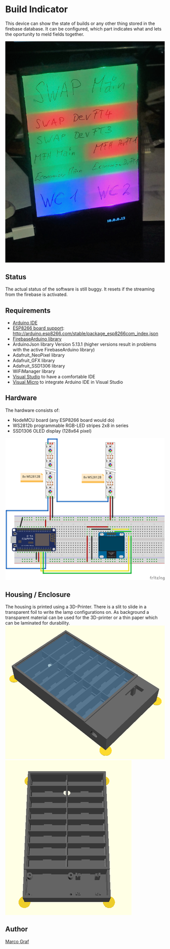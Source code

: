 # Build Indicator
This device can show the state of builds or any other thing stored in the firebase database. It can
be configured, which part indicates what and lets the oportunity to meld fields together.

![Build Indicator showing states](Docs/pictures/ShowingStates.jpg)

## Status
The actual status of the software is still buggy. It resets if the streaming from the firebase is activated.

## Requirements
* [Arduino IDE](https://www.arduino.cc/en/main/software)
* [ESP8266 board support](https://github.com/arduino/Arduino/wiki/Unofficial-list-of-3rd-party-boards-support-urls): http://arduino.esp8266.com/stable/package_esp8266com_index.json
* [FirebaseArduino library](https://github.com/FirebaseExtended/firebase-arduino)
* ArduinoJson library Version 5.13.1 (higher versions result in problems with the active FirebaseArduino library)
* Adafruit_NeoPixel library
* Adafruit_GFX library
* Adafruit_SSD1306 library
* WiFiManager library
* [Visual Studio](https://visualstudio.microsoft.com/) to have a comfortable IDE
* [Visual Micro](https://www.visualmicro.com/) to integrate Arduino IDE in Visual Studio

## Hardware
The hardware consists of:
* NodeMCU board (any ESP8266 board would do)
* WS2812b programmable RGB-LED stripes 2x8 in series
* SSD1306 OLED display (128x64 pixel)

![Schematic](electronics/BuildIndicator_breadboard_schematic_Steckplatine.png)

## Housing / Enclosure
The housing is printed using a 3D-Printer. There is a slit to slide in a transparent foil to write
the lamp configurations on. As background a transparent material can be used for the 3D-printer or
a thin paper which can be laminated for durability.
![Housing complete](housing/BuildIndicator_Housing.png)
![Housing box only](housing/BuildIndicator_HousingBoxOnly.png)

## Author
[Marco Graf](https://github.com/grafmar)
